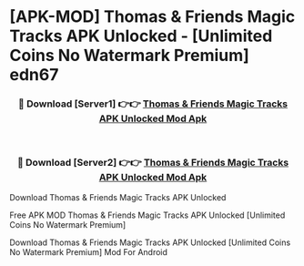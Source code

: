 # [APK-MOD] Thomas & Friends  Magic Tracks APK Unlocked - [Unlimited Coins No Watermark Premium] edn67



<div align="center">
<h3>🔴 Download [Server1] 👉👉 <a href="https://momento.my/?title=Thomas_&_Friends__Magic_Tracks_APK_Unlocked">Thomas & Friends  Magic Tracks APK Unlocked Mod Apk</a></h3><br>

<h3>🔴 Download [Server2] 👉👉 <a href="https://momento.my/?title=Thomas_&_Friends__Magic_Tracks_APK_Unlocked">Thomas & Friends  Magic Tracks APK Unlocked Mod Apk</a></h3>
</div>



Download Thomas & Friends  Magic Tracks APK Unlocked 

Free APK MOD Thomas & Friends  Magic Tracks APK Unlocked [Unlimited Coins No Watermark Premium]

Download Thomas & Friends  Magic Tracks APK Unlocked [Unlimited Coins No Watermark Premium] Mod For Android
